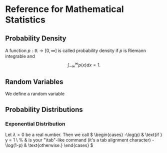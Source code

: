 # Reference for Mathematical Statistics
## Probability Density
A function $p:\mathbb{R}\to[0,\infty]$ is called probability density if $p$ is Riemann integrable and $$\int_{-\infty}^{\infty}p(x)dx=1.$$
## Random Variables
We define a random variable
## Probability Distributions
### Exponential Distribution
Let $\lambda>0$ be a real number. Then we call 
$
\begin{cases}
    -\log(p) & \text{if } y = 1 \\ % & is your "\tab"-like command (it's a tab alignment character)
    -\log(1-p) & \text{otherwise.}
\end{cases}
$

